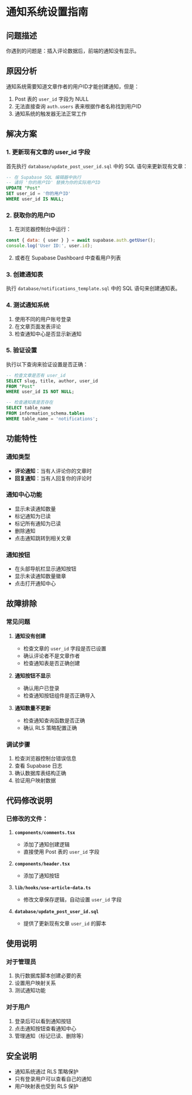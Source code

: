 # 通知系统设置指南

## 问题描述
你遇到的问题是：插入评论数据后，前端的通知没有显示。

## 原因分析
通知系统需要知道文章作者的用户ID才能创建通知，但是：
1. Post 表的 `user_id` 字段为 NULL
2. 无法直接查询 `auth.users` 表来根据作者名称找到用户ID
3. 通知系统的触发器无法正常工作

## 解决方案

### 1. 更新现有文章的 user_id 字段
首先执行 `database/update_post_user_id.sql` 中的 SQL 语句来更新现有文章：

```sql
-- 在 Supabase SQL 编辑器中执行
-- 请将 '你的用户ID' 替换为你的实际用户ID
UPDATE "Post" 
SET user_id = '你的用户ID' 
WHERE user_id IS NULL;
```

### 2. 获取你的用户ID
1. 在浏览器控制台中运行：
```javascript
const { data: { user } } = await supabase.auth.getUser();
console.log('User ID:', user.id);
```

2. 或者在 Supabase Dashboard 中查看用户列表

### 3. 创建通知表
执行 `database/notifications_template.sql` 中的 SQL 语句来创建通知表。

### 4. 测试通知系统
1. 使用不同的用户账号登录
2. 在文章页面发表评论
3. 检查通知中心是否显示新通知

### 5. 验证设置
执行以下查询来验证设置是否正确：

```sql
-- 检查文章是否有 user_id
SELECT slug, title, author, user_id 
FROM "Post" 
WHERE user_id IS NOT NULL;

-- 检查通知表是否存在
SELECT table_name 
FROM information_schema.tables 
WHERE table_name = 'notifications';
```

## 功能特性

### 通知类型
- **评论通知**：当有人评论你的文章时
- **回复通知**：当有人回复你的评论时

### 通知中心功能
- 显示未读通知数量
- 标记通知为已读
- 标记所有通知为已读
- 删除通知
- 点击通知跳转到相关文章

### 通知按钮
- 在头部导航栏显示通知按钮
- 显示未读通知数量徽章
- 点击打开通知中心

## 故障排除

### 常见问题

1. **通知没有创建**
   - 检查文章的 `user_id` 字段是否已设置
   - 确认评论者不是文章作者
   - 检查通知表是否正确创建

2. **通知按钮不显示**
   - 确认用户已登录
   - 检查通知按钮组件是否正确导入

3. **通知数量不更新**
   - 检查通知查询函数是否正确
   - 确认 RLS 策略配置正确

### 调试步骤

1. 检查浏览器控制台错误信息
2. 查看 Supabase 日志
3. 确认数据库表结构正确
4. 验证用户映射数据

## 代码修改说明

### 已修改的文件：

1. **`components/comments.tsx`**
   - 添加了通知创建逻辑
   - 直接使用 Post 表的 `user_id` 字段

2. **`components/header.tsx`**
   - 添加了通知按钮

3. **`lib/hooks/use-article-data.ts`**
   - 修改文章保存逻辑，自动设置 `user_id` 字段

4. **`database/update_post_user_id.sql`**
   - 提供了更新现有文章 `user_id` 的脚本

## 使用说明

### 对于管理员
1. 执行数据库脚本创建必要的表
2. 设置用户映射关系
3. 测试通知功能

### 对于用户
1. 登录后可以看到通知按钮
2. 点击通知按钮查看通知中心
3. 管理通知（标记已读、删除等）

## 安全说明
- 通知系统通过 RLS 策略保护
- 只有登录用户可以查看自己的通知
- 用户映射表也受到 RLS 保护 